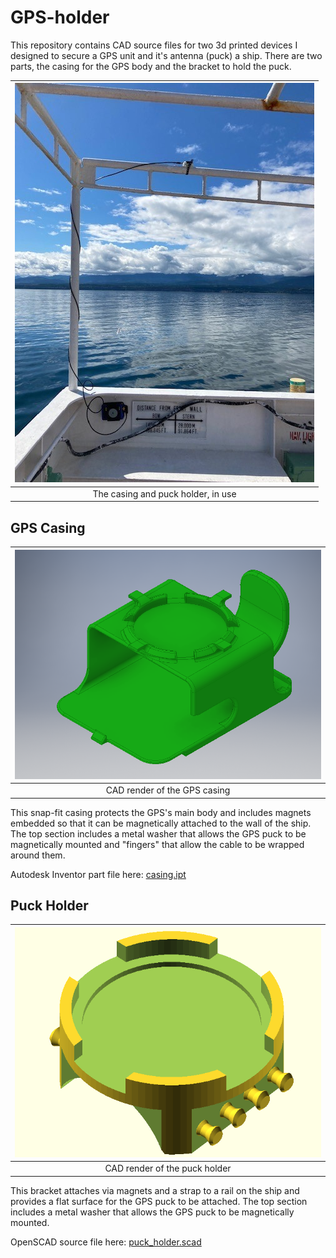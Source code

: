 # GPS-holder

This repository contains CAD source files for two 3d printed devices I designed to secure a GPS unit and it's antenna (puck) a ship. There are two parts, the casing for the GPS body and the bracket to hold the puck.

| <img src="imgs/puck_holder_and_casing_in_use.jpg" width="100%"/> |
| :--------------------------------------------------------------: |
|                The casing and puck holder, in use                |


## GPS Casing

| <img src="imgs/casing_render.png" width="100%"/> |
| :----------------------------------------------: |
|           CAD render of the GPS casing           |

This snap-fit casing protects the GPS's main body and includes magnets embedded so that it can be magnetically attached to the wall of the ship. The top section includes a metal washer that allows the GPS puck to be magnetically mounted and "fingers" that allow the cable to be wrapped around them.

Autodesk Inventor part file here: [casing.ipt](casing.ipt)

## Puck Holder

| <img src="imgs/puck_holder_render.png" width="100%"/> |
| :---------------------------------------------------: |
|             CAD render of the puck holder             |

This bracket attaches via magnets and a strap to a rail on the ship and provides a flat surface for the GPS puck to be attached. The top section includes a metal washer that allows the GPS puck to be magnetically mounted.

OpenSCAD source file here: [puck_holder.scad](puck_holder.scad)
